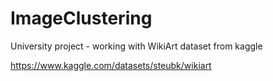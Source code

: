 # ImageClustering
University project - working with WikiArt dataset from kaggle

https://www.kaggle.com/datasets/steubk/wikiart
